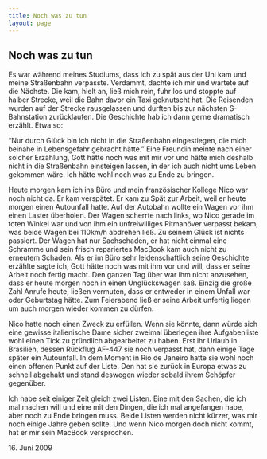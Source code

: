 ```yaml
---
title: Noch was zu tun
layout: page
---
```

## Noch was zu tun

Es war während meines Studiums, dass ich zu spät aus der Uni kam und meine Straßenbahn verpasste. Verdammt, dachte ich mir und wartete auf die Nächste. Die kam, hielt an, ließ mich rein, fuhr los und stoppte auf halber Strecke, weil die Bahn davor ein Taxi geknutscht hat. Die Reisenden wurden auf der Strecke rausgelassen und durften bis zur nächsten S-Bahnstation zurücklaufen.
Die Geschichte hab ich dann gerne dramatisch erzählt. Etwa so:

“Nur durch Glück bin ich nicht in die Straßenbahn eingestiegen, die mich beinahe in Lebensgefahr gebracht hätte.” Eine Freundin meinte nach einer solcher Erzählung, Gott hätte noch was mit mir vor und hätte mich deshalb nicht in die Straßenbahn einsteigen lassen, in der ich auch nicht ums Leben gekommen wäre. Ich hätte wohl noch was zu Ende zu bringen.

Heute morgen kam ich ins Büro und mein französischer Kollege Nico war noch nicht da. Er kam verspätet. Er kam zu Spät zur Arbeit, weil er heute morgen einen Autounfall hatte. Auf der Autobahn wollte ein Wagen vor ihm einen Laster überholen. Der Wagen scherrte nach links, wo Nico gerade im toten Winkel war und von ihm ein unfreiwilliges Pitmanöver verpasst bekam, was beide Wagen bei 110km/h abdrehen ließ. Zu seinem Glück ist nichts passiert. Der Wagen hat nur Sachschaden, er hat nicht einmal eine Schramme und sein frisch repariertes MacBook kam auch nicht zu erneutem Schaden. Als er im Büro sehr leidenschaftlich seine Geschichte erzählte sagte ich, Gott hätte noch was mit ihm vor und will, dass er seine Arbeit noch fertig macht. Den ganzen Tag über war ihm nicht anzusehen, dass er heute morgen noch in einen Unglückswagen saß. Einzig die große Zahl Anrufe heute, ließen vermuten, dass er entweder in einem Unfall war oder Geburtstag hätte. Zum Feierabend ließ er seine Arbeit unfertig liegen um auch morgen wieder kommen zu dürfen.

Nico hatte noch einen Zweck zu erfüllen. Wenn sie könnte, dann würde sich eine gewisse italienische Dame sicher zweimal überlegen ihre Aufgabenliste wohl einen Tick zu gründlich abgearbeitet zu haben. Erst ihr Urlaub in Brasilien, dessen Rückflug AF-447 sie noch verpasst hat, dann einige Tage später ein Autounfall. In dem Moment in Rio de Janeiro hatte sie wohl noch einen offenen Punkt auf der Liste. Den hat sie zurück in Europa etwas zu schnell abgehakt und stand deswegen wieder sobald ihrem Schöpfer gegenüber.

Ich habe seit einiger Zeit gleich zwei Listen. Eine mit den Sachen, die ich mal machen will und eine mit den Dingen, die ich mal angefangen habe, aber noch zu Ende bringen muss. Beide Listen werden nicht kürzer, was mir noch einige Jahre geben sollte.
Und wenn Nico morgen doch nicht kommt, hat er mir sein MacBook versprochen.

<date>16. Juni 2009</date>
